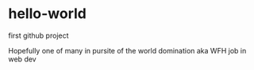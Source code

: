 # hello-world
first github project

Hopefully one of many in pursite of the world domination aka WFH job in web dev
